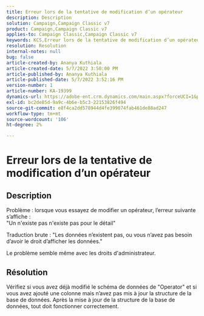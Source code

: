 ```yaml
---
title: Erreur lors de la tentative de modification d’un opérateur
description: Description
solution: Campaign,Campaign Classic v7
product: Campaign,Campaign Classic v7
applies-to: Campaign Classic,Campaign Classic v7
keywords: KCS,Erreur lors de la tentative de modification d’un opérateur
resolution: Resolution
internal-notes: null
bug: false
article-created-by: Ananya Kuthiala
article-created-date: 5/7/2022 3:50:00 PM
article-published-by: Ananya Kuthiala
article-published-date: 5/7/2022 3:52:16 PM
version-number: 1
article-number: KA-19399
dynamics-url: https://adobe-ent.crm.dynamics.com/main.aspx?forceUCI=1&pagetype=entityrecord&etn=knowledgearticle&id=6cf19855-1dce-ec11-a7b5-0022480a8e40
exl-id: bc2de85d-9a9c-4b6e-b5c3-22153826f494
source-git-commit: e8f4ca2dd578944d4fe399074fab461de88ad247
workflow-type: tm+mt
source-wordcount: '106'
ht-degree: 2%

---
```


# Erreur lors de la tentative de modification d’un opérateur

## Description

Problème : lorsque vous essayez de modifier un opérateur, l’erreur suivante s’affiche :<br>
&quot;Un n&#39;existe pas n&#39;existe pas pour le détail&quot;

Traduction brute : &quot;Les données n’existent pas, ou vous n’avez pas besoin d’avoir le droit d’afficher les données.&quot;

Le problème semble même avec les droits d&#39;administrateur.


## Résolution


Vérifiez si vous avez déjà modifié le schéma de données de &quot;Operator&quot; et si vous avez ajouté une colonne mais n’avez pas mis à jour la structure de la base de données. Après la mise à jour de la structure de la base de données, tout doit fonctionner correctement.
